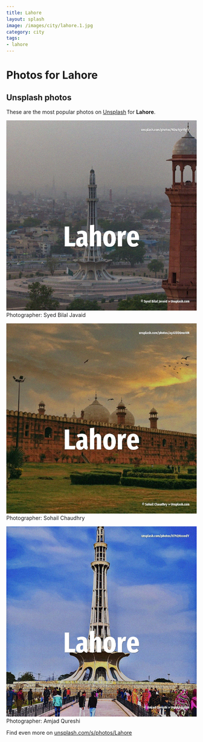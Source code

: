 ```yaml
---
title: Lahore
layout: splash
image: /images/city/lahore.1.jpg
category: city
tags:
- lahore
---
```

# Photos for Lahore
 
## Unsplash photos
These are the most popular photos on [Unsplash](https://unsplash.com) for **Lahore**.
 
![Lahore](/images/city/lahore.1.jpg)
Photographer:  Syed Bilal Javaid
 
![Lahore](/images/city/lahore.2.jpg)
Photographer:  Sohail Chaudhry
 
![Lahore](/images/city/lahore.3.jpg)
Photographer:  Amjad Qureshi
 
Find even more on [unsplash.com/s/photos/Lahore](https://unsplash.com/s/photos/Lahore)
 
